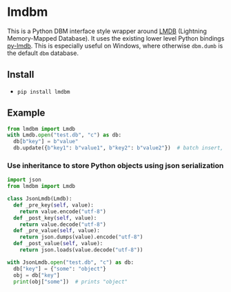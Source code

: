 # lmdbm

This is a Python DBM interface style wrapper around [LMDB](http://www.lmdb.tech/doc/) (Lightning Memory-Mapped Database).
It uses the existing lower level Python bindings [py-lmdb](https://lmdb.readthedocs.io).
This is especially useful on Windows, where otherwise `dbm.dumb` is the default `dbm` database.

## Install
- `pip install lmdbm`

## Example
```python
from lmdbm import Lmdb
with Lmdb.open("test.db", "c") as db:
  db[b"key"] = b"value"
  db.update({b"key1": b"value1", b"key2": b"value2"})  # batch insert, uses a single transaction
```

### Use inheritance to store Python objects using json serialization

```python
import json
from lmdbm import Lmdb

class JsonLmdb(Lmdb):
  def _pre_key(self, value):
    return value.encode("utf-8")
  def _post_key(self, value):
    return value.decode("utf-8")
  def _pre_value(self, value):
    return json.dumps(value).encode("utf-8")
  def _post_value(self, value):
    return json.loads(value.decode("utf-8"))

with JsonLmdb.open("test.db", "c") as db:
  db["key"] = {"some": "object"}
  obj = db["key"]
  print(obj["some"])  # prints "object"
```
